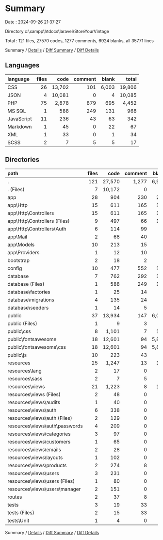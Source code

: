 # Summary

Date : 2024-09-26 21:37:27

Directory c:\\xampp\\htdocs\\laravel\\StoreYourVintage

Total : 121 files,  27570 codes, 1277 comments, 6924 blanks, all 35771 lines

Summary / [Details](details.md) / [Diff Summary](diff.md) / [Diff Details](diff-details.md)

## Languages
| language | files | code | comment | blank | total |
| :--- | ---: | ---: | ---: | ---: | ---: |
| CSS | 26 | 13,702 | 101 | 6,003 | 19,806 |
| JSON | 4 | 10,081 | 0 | 4 | 10,085 |
| PHP | 75 | 2,878 | 879 | 695 | 4,452 |
| MS SQL | 1 | 588 | 249 | 131 | 968 |
| JavaScript | 11 | 236 | 43 | 63 | 342 |
| Markdown | 1 | 45 | 0 | 22 | 67 |
| XML | 1 | 33 | 0 | 1 | 34 |
| SCSS | 2 | 7 | 5 | 5 | 17 |

## Directories
| path | files | code | comment | blank | total |
| :--- | ---: | ---: | ---: | ---: | ---: |
| . | 121 | 27,570 | 1,277 | 6,924 | 35,771 |
| . (Files) | 7 | 10,172 | 0 | 29 | 10,201 |
| app | 28 | 904 | 230 | 244 | 1,378 |
| app\\Http | 15 | 611 | 165 | 151 | 927 |
| app\\Http\\Controllers | 15 | 611 | 165 | 151 | 927 |
| app\\Http\\Controllers (Files) | 9 | 497 | 66 | 104 | 667 |
| app\\Http\\Controllers\\Auth | 6 | 114 | 99 | 47 | 260 |
| app\\Mail | 2 | 68 | 40 | 18 | 126 |
| app\\Models | 10 | 213 | 15 | 70 | 298 |
| app\\Providers | 1 | 12 | 10 | 5 | 27 |
| bootstrap | 2 | 18 | 2 | 5 | 25 |
| config | 10 | 477 | 552 | 190 | 1,219 |
| database | 7 | 762 | 292 | 163 | 1,217 |
| database (Files) | 1 | 588 | 249 | 131 | 968 |
| database\\factories | 1 | 25 | 14 | 6 | 45 |
| database\\migrations | 4 | 135 | 24 | 21 | 180 |
| database\\seeders | 1 | 14 | 5 | 5 | 24 |
| public | 37 | 13,934 | 147 | 6,070 | 20,151 |
| public (Files) | 1 | 9 | 3 | 6 | 18 |
| public\\css | 8 | 1,101 | 7 | 199 | 1,307 |
| public\\fontsawesome | 18 | 12,601 | 94 | 5,804 | 18,499 |
| public\\fontsawesome\\css | 18 | 12,601 | 94 | 5,804 | 18,499 |
| public\\js | 10 | 223 | 43 | 61 | 327 |
| resources | 25 | 1,247 | 13 | 197 | 1,457 |
| resources\\lang | 2 | 17 | 0 | 7 | 24 |
| resources\\sass | 2 | 7 | 5 | 5 | 17 |
| resources\\views | 21 | 1,223 | 8 | 185 | 1,416 |
| resources\\views (Files) | 2 | 48 | 0 | 7 | 55 |
| resources\\views\\audits | 1 | 40 | 0 | 6 | 46 |
| resources\\views\\auth | 6 | 338 | 0 | 62 | 400 |
| resources\\views\\auth (Files) | 2 | 129 | 0 | 25 | 154 |
| resources\\views\\auth\\passwords | 4 | 209 | 0 | 37 | 246 |
| resources\\views\\categories | 3 | 97 | 0 | 19 | 116 |
| resources\\views\\customers | 1 | 65 | 0 | 4 | 69 |
| resources\\views\\emails | 2 | 28 | 0 | 2 | 30 |
| resources\\views\\layouts | 1 | 102 | 0 | 15 | 117 |
| resources\\views\\products | 2 | 274 | 8 | 38 | 320 |
| resources\\views\\users | 3 | 231 | 0 | 32 | 263 |
| resources\\views\\users (Files) | 1 | 80 | 0 | 12 | 92 |
| resources\\views\\users\\manager | 2 | 151 | 0 | 20 | 171 |
| routes | 2 | 37 | 8 | 13 | 58 |
| tests | 3 | 19 | 33 | 13 | 65 |
| tests (Files) | 2 | 15 | 33 | 11 | 59 |
| tests\\Unit | 1 | 4 | 0 | 2 | 6 |

Summary / [Details](details.md) / [Diff Summary](diff.md) / [Diff Details](diff-details.md)